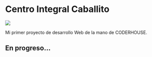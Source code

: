 # Centro Integral Caballito
<img src="../Images/logo.png">

Mi primer proyecto de desarrollo Web de la mano de CODERHOUSE.

## En progreso...
 